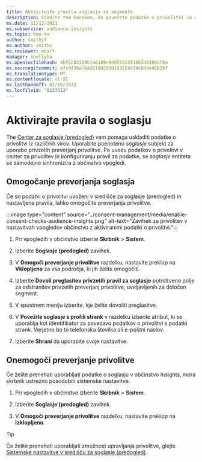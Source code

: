 ```yaml
---
title: Aktivirajte pravila soglasja za segmente
description: Sledite tem korakom, da povežete podatke o privolitvi in aktivirate preverjanja privolitve v občinstvo Insights. Skrbnik lahko tudi onemogoči preverjanja privolitve.
ms.date: 11/12/2021
ms.subservice: audience-insights
ms.topic: how-to
author: smithy7
ms.author: smithc
ms.reviewer: mhart
manager: shellyha
ms.openlocfilehash: 4b55c82229b1a6189c0dd67d145386344286df8a
ms.sourcegitcommit: e7cdf36a78a2b1dd2850183224d39c8dde46b26f
ms.translationtype: MT
ms.contentlocale: sl-SI
ms.lasthandoff: 02/16/2022
ms.locfileid: "8227513"
---
```

# <a name="activate-consent-rules"></a>Aktivirajte pravila o soglasju

The [Center za soglasje (predogled)](../consent-management/overview.md) vam pomaga uskladiti podatke o privolitvi iz različnih virov. Uporabite poenoteno *soglasje* subjekt za uporabo privzetih preverjanj privolitve. Po uvozu podatkov o privolitvi v center za privolitev in konfiguriranju pravil za podatke, se *soglasje* entiteta se samodejno sinhronizira z občinstvo vpogledi.

## <a name="enable-consent-checks"></a>Omogočanje preverjanja soglasja

Če so podatki o privolitvi uvoženi v središče za soglasje (predogled) in nastavljena pravila, lahko omogočite preverjanja privolitve. 

:::image type="content" source="../consent-management/media/enable-consent-checks-audience-insights.png" alt-text="Zavihek za privolitev v nastavitvah vpogledov občinstvo z aktiviranimi podatki o privolitvi.":::

1. Pri vpogledih v občinstvo izberite **Skrbnik** > **Sistem**.

1. Izberite **Soglasje (predogled)** zavihek.

1. V **Omogoči preverjanje privolitve** razdelku, nastavite preklop na **Vklopljeno** za vsa področja, ki jih želite omogočiti.

1. Izberite **Dovoli preglasitev privzetih pravil za soglasje** potrditveno polje za odstranitev privzetih preverjanj privolitve, uveljavljenih za določen segment. 

1. V spustnem meniju izberite, kje želite dovoliti preglasitve.     

1. V **Povežite soglasje s profili strank** v razdelku izberite atribut, ki se uporablja kot identifikator za povezavo podatkov o privolitvi s podatki strank. Verjetno bo to telefonska številka ali e-poštni naslov. 

1. Izberite **Shrani** da uporabite svoje nastavitve.

## <a name="disable-consent-checks"></a>Onemogoči preverjanje privolitve

Če želite prenehati uporabljati podatke o soglasju v občinstvo Insights, mora skrbnik ustrezno posodobiti sistemske nastavitve.

1. Pri vpogledih v občinstvo izberite **Skrbnik** > **Sistem**.

1. Izberite **Soglasje (predogled)** zavihek.

1. V **Omogoči preverjanje privolitve** razdelku, nastavite preklop na **Izklopljeno**.

> [!TIP]
> Če želite prenehati uporabljati zmožnost upravljanja privolitve, glejte [Sistemske nastavitve v središču za soglasje (predogled)](../consent-management/system-settings.md).
